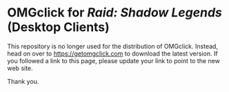 # **OMGclick** for *Raid: Shadow Legends* (Desktop Clients)

This repository is no longer used for the distribution of OMGclick. Instead, head on over to https://getomgclick.com to download the latest version. If you followed a link to this page, please update your link to point to the new web site.

Thank you.
